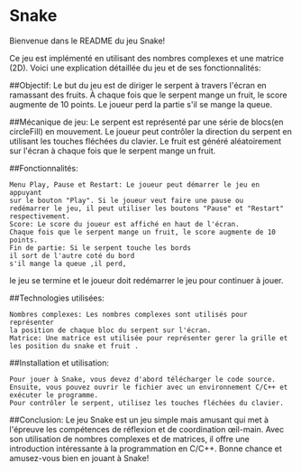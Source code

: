 # Snake

Bienvenue dans le README du jeu Snake! 

Ce jeu est implémenté en utilisant
des nombres complexes et une matrice (2D). Voici une explication détaillée du
jeu et de ses fonctionnalités:

##Objectif:
Le but du jeu est de diriger le serpent à travers l'écran
en ramassant des fruits.
À chaque fois que le serpent mange un fruit, 
le score augmente de 10 points. 
Le joueur perd la partie s'il se mange la queue.

##Mécanique de jeu:
  Le serpent est représenté par une série de blocs(en circleFill) 
  en mouvement. Le joueur peut contrôler la direction du serpent
  en utilisant les touches fléchées du clavier.
  Le fruit est généré aléatoirement sur l'écran à chaque fois que le
  serpent mange un fruit.

##Fonctionnalités:

    Menu Play, Pause et Restart: Le joueur peut démarrer le jeu en appuyant 
    sur le bouton "Play". Si le joueur veut faire une pause ou 
    redémarrer le jeu, il peut utiliser les boutons "Pause" et "Restart" 
    respectivement.
    Score: Le score du joueur est affiché en haut de l'écran. 
    Chaque fois que le serpent mange un fruit, le score augmente de 10 points.
    Fin de partie: Si le serpent touche les bords 
    il sort de l'autre coté du bord
    s'il mange la queue ,il perd,
   le jeu se termine et le joueur doit redémarrer le jeu pour continuer à jouer.

##Technologies utilisées:

    Nombres complexes: Les nombres complexes sont utilisés pour représenter
    la position de chaque bloc du serpent sur l'écran.
    Matrice: Une matrice est utilisée pour représenter gerer la grille et 
    les position du snake et fruit .

##Installation et utilisation:

    Pour jouer à Snake, vous devez d'abord télécharger le code source.
    Ensuite, vous pouvez ouvrir le fichier avec un environnement C/C++ et 
    exécuter le programme.
    Pour contrôler le serpent, utilisez les touches fléchées du clavier.

##Conclusion:
Le jeu Snake est un jeu simple mais amusant qui met à l'épreuve les compétences 
de réflexion et de coordination œil-main.
Avec son utilisation de nombres complexes et de matrices,
il offre une introduction intéressante à la programmation en C/C++.
Bonne chance et amusez-vous bien en jouant à Snake!
